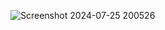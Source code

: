![Screenshot 2024-07-25 200526](https://github.com/user-attachments/assets/0f9f573c-c73f-4dc4-989c-bd35770dacdf)
